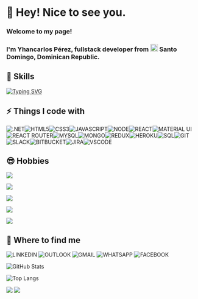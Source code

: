 <!--
**yhancarlos/yhancarlos** is a ✨ _special_ ✨ repository because its `README.md` (this file) appears on your GitHub profile.
-->

#  👋 Hey! Nice to see you.

### Welcome to my page!
### I'm Yhancarlos Pérez, fullstack developer from <img src="https://www.comprarbanderas.es/images/banderas/400/149-republica-dominicana_400px.jpg" width= 20> Santo Domingo, Dominican Republic.

## 🚀 Skills

[![Typing SVG](https://readme-typing-svg.herokuapp.com?color=FFFFFF&lines=Detail+Oriented;Problem+Resolution;Self+Motivation;Communication+Skills;Patience;Creativity)](https://git.io/typing-svg)

## ⚡ Things I code with 

![](https://img.shields.io/badge/.NET-5C2D91?style=for-the-badge&logo=.net&logoColor=white ".NET")![](https://img.shields.io/badge/HTML5-E34F26?style=for-the-badge&logo=html5&logoColor=white "HTML5")![](https://img.shields.io/badge/CSS3-1572B6?style=for-the-badge&logo=css3&logoColor=white "CSS3")![](https://img.shields.io/badge/JavaScript-F7DF1E?style=for-the-badge&logo=javascript&logoColor=black "JAVASCRIPT")![](https://img.shields.io/badge/Node.js-43853D?style=for-the-badge&logo=node.js&logoColor=white "NODE")![](https://img.shields.io/badge/React-20232A?style=for-the-badge&logo=react&logoColor=61DAFB "REACT")![](https://img.shields.io/badge/Material--UI-0081CB?style=for-the-badge&logo=material-ui&logoColor=whit "MATERIAL UI")![](https://img.shields.io/badge/React_Router-CA4245?style=for-the-badge&logo=react-router&logoColor=white "REACT ROUTER")![](https://img.shields.io/badge/MySQL-00000F?style=for-the-badge&logo=mysql&logoColor=white "MYSQL")![](https://img.shields.io/badge/MongoDB-4EA94B?style=for-the-badge&logo=mongodb&logoColor=white "MONGO")![](https://img.shields.io/badge/Redux-593D88?style=for-the-badge&logo=redux&logoColor=white "REDUX")![](https://img.shields.io/badge/Heroku-430098?style=for-the-badge&logo=heroku&logoColor=white "HEROKU")![](https://img.shields.io/badge/Microsoft%20SQL%20Server-CC2927?style=for-the-badge&logo=microsoft%20sql%20server&logoColor=white "SQL")![](https://img.shields.io/badge/GIT-E44C30?style=for-the-badge&logo=git&logoColor=white "GIT")![](https://img.shields.io/badge/Slack-4A154B?style=for-the-badge&logo=slack&logoColor=white "SLACK")![](https://img.shields.io/badge/Bitbucket-0747a6?style=for-the-badge&logo=bitbucket&logoColor=white "BITBUCKET")![](https://img.shields.io/badge/Jira-0052CC?style=for-the-badge&logo=Jira&logoColor=white "JIRA")![](https://img.shields.io/badge/Visual_Studio_Code-0078D4?style=for-the-badge&logo=visual%20studio%20code&logoColor=white "VSCODE")

## 😎 Hobbies
![](https://img.shields.io/badge/ANIME-ONE%20PIECE%2C%20ATTACK%20ON%20TITAN%2C%20KENGAN%20ASHURA%2C%20BAKI%2C%20HUNTER%20X%20HUNTER-red)

![](https://img.shields.io/badge/SPORT-%20BASEBALL%2C%20BASKETBALL%2C%20BOXEO-red)

![](https://img.shields.io/badge/MOVIES-ACCION%2C%20COMEDY%2C%20SUSPENSE%2C%20AVENTURE%2C%20SUPER%20HERO-red)

![](https://img.shields.io/badge/MUSIC-RAP%2C%20SALSA%2C%20BACHATA-red)

![](https://img.shields.io/badge/TABLE%20GAMES-DOMINOES%2C%20ONE%2C%20MONOPOLY%2C%20DECKS%2C%20BOARDS-red)

## 👨 Where to find me 
![](https://img.shields.io/badge/LinkedIn-0077B5?style=for-the-badge&logo=linkedin&logoColor=white "LINKEDIN") ![](https://img.shields.io/badge/Microsoft_Outlook-0078D4?style=for-the-badge&logo=microsoft-outlook&logoColor=white "OUTLOOK") ![](https://img.shields.io/badge/Gmail-D14836?style=for-the-badge&logo=gmail&logoColor=white "GMAIL") ![](https://img.shields.io/badge/WhatsApp-25D366?style=for-the-badge&logo=whatsapp&logoColor=white "WHATSAPP") ![](https://img.shields.io/badge/Facebook-1877F2?style=for-the-badge&logo=facebook&logoColor=white "FACEBOOK")

![GitHub Stats](https://github-readme-stats.vercel.app/api?username=yhancarloSPM&theme=react)

![Top Langs](https://github-readme-stats.vercel.app/api/top-langs/?username=yhancarloSPM&theme=tokyonight)

![](https://img.shields.io/github/watchers/yhancarloSPM/yhancarloSPM?style=social) ![](https://img.shields.io/github/followers/yhancarloSPM?style=social)


